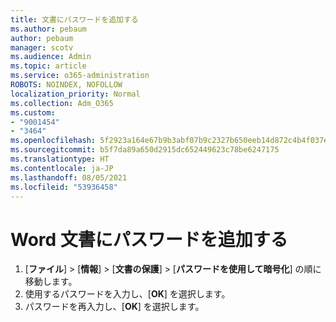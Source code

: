```yaml
---
title: 文書にパスワードを追加する
ms.author: pebaum
author: pebaum
manager: scotv
ms.audience: Admin
ms.topic: article
ms.service: o365-administration
ROBOTS: NOINDEX, NOFOLLOW
localization_priority: Normal
ms.collection: Adm_O365
ms.custom:
- "9001454"
- "3464"
ms.openlocfilehash: 5f2923a164e67b9b3abf07b9c2327b650eeb14d872c4b4f037e0c82a209c5728
ms.sourcegitcommit: b5f7da89a650d2915dc652449623c78be6247175
ms.translationtype: HT
ms.contentlocale: ja-JP
ms.lasthandoff: 08/05/2021
ms.locfileid: "53936458"
---
```

# <a name="add-a-password-to-a-word-document"></a>Word 文書にパスワードを追加する

1. [**ファイル**] > [**情報**] > [**文書の保護**] > [**パスワードを使用して暗号化**] の順に移動します。
2. 使用するパスワードを入力し、[**OK**] を選択します。
3. パスワードを再入力し、[**OK**] を選択します。